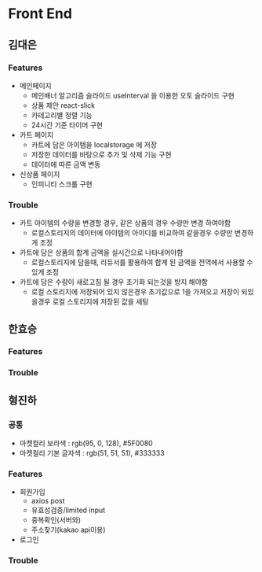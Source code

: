 # Front End

## 김대은

### Features
- 메인페이지
  - 메인배너 알고리즘 슬라이드 useInterval 을 이용한 오토 슬라이드 구현
  - 상품 제안 react-slick 
  - 카테고리별 정렬 기능
  - 24시간 기준 타이머 구현
- 카트 페이지
  - 카트에 담은 아이템을 localstorage 에 저장
  - 저장한 데이터를 바탕으로 추가 및 삭제 기능 구현
  - 데이터에 따른 금액 변동
- 신상품 페이지
  - 인피니티 스크롤 구현
 
### Trouble
- 카트 아이템의 수량을 변경할 경우, 같은 상품의 경우 수량만 변경 하여야함
  - 로컬스토리지의 데이터에 아이템의 아이디를 비교하여 같을경우 수량만 변경하게 조정
- 카트에 담은 상품의 합계 금액을 실시간으로 나타내어야함
  - 로컬스토리지에 담을때, 리듀서를 활용하여 합계 된 금액을 전역에서 사용할 수 있게 조정
- 카트에 담은 수량이 새로고침 될 경우 초기화 되는것을 방지 해야함
  - 로컬 스토리지에 저장되어 있지 않은경우 초기값으로 1을 가져오고 저장이 되있을경우 로컬 스토리지에 저장된 값을 세팅


## 한효승

### Features

### Trouble

## 형진하

### 공통

- 마켓컬리 보라색 : rgb(95, 0, 128), #5F0080
- 마켓컬리 기본 글자색 : rgb(51, 51, 51), #333333

### Features

- 회원가입
  - axios post
  - 유효성검증/limited input
  - 중복확인(서버와)
  - 주소찾기(kakao api이용)
- 로그인

### Trouble
